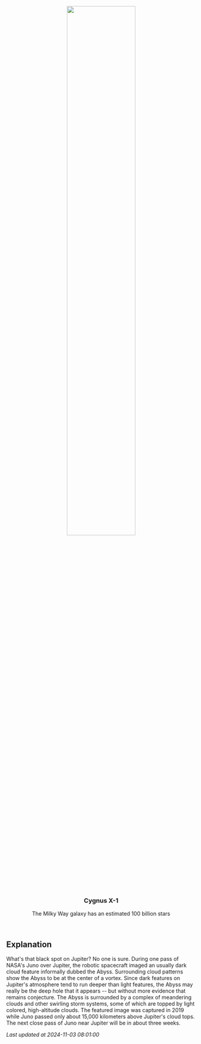 <p align='center'>
    <img src='https://apod.nasa.gov/apod/image/2411/JupiterAbyss_JunoEichstadt_1080.jpg' width='60%' />
    <h3 align="center">Cygnus X-1</h3>
    <p align="center">The Milky Way galaxy has an estimated 100 billion stars</p>
</p>
<br/>

Explanation
--
What's that black spot on Jupiter? No one is sure.  During one pass of NASA's Juno over  Jupiter, the robotic spacecraft imaged an usually dark cloud feature informally dubbed the Abyss. Surrounding cloud patterns show the Abyss to be at the center of a vortex. Since dark features on Jupiter's atmosphere tend to run deeper than light features, the Abyss may really be the deep hole that it appears -- but without more evidence that remains conjecture.  The Abyss is surrounded by a complex of meandering clouds and other swirling storm systems, some of which are topped by light colored, high-altitude clouds.  The featured image was captured in 2019 while Juno passed only about 15,000 kilometers above Jupiter's cloud tops.  The next close pass of Juno near Jupiter will be in about three weeks.


*Last updated at 2024-11-03 08:01:00*
